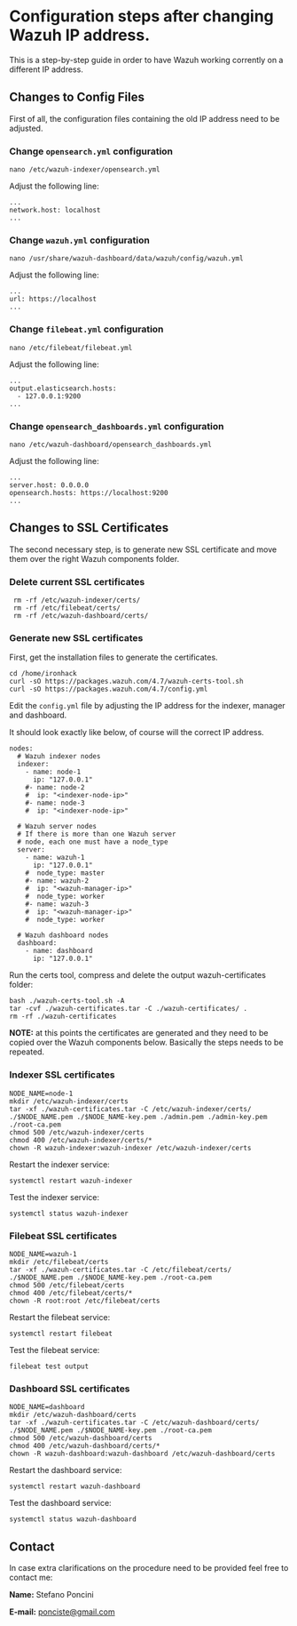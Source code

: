 # Configuration steps after changing Wazuh IP address.

This is a step-by-step guide in order to have Wazuh working corrently on a different IP address.

## Changes to Config Files

First of all, the configuration files containing the old IP address need to be adjusted.

### Change `opensearch.yml` configuration

```console
nano /etc/wazuh-indexer/opensearch.yml
```

Adjust the following line: 

```console
...
network.host: localhost
...
```

### Change `wazuh.yml` configuration

```console
nano /usr/share/wazuh-dashboard/data/wazuh/config/wazuh.yml
```

Adjust the following line: 

```console
...
url: https://localhost
...
```

### Change `filebeat.yml` configuration

```console
nano /etc/filebeat/filebeat.yml
```

Adjust the following line: 

```console
...
output.elasticsearch.hosts:
  - 127.0.0.1:9200
...
```

### Change `opensearch_dashboards.yml` configuration

```console
nano /etc/wazuh-dashboard/opensearch_dashboards.yml
```

Adjust the following line: 

```console
...
server.host: 0.0.0.0
opensearch.hosts: https://localhost:9200
...
```

## Changes to SSL Certificates

The second necessary step, is to generate new SSL certificate and move them over the right Wazuh components folder.

### Delete current SSL certificates

```console
 rm -rf /etc/wazuh-indexer/certs/
 rm -rf /etc/filebeat/certs/
 rm -rf /etc/wazuh-dashboard/certs/
```

### Generate new SSL certificates

First, get the installation files to generate the certificates.

```console
cd /home/ironhack
curl -sO https://packages.wazuh.com/4.7/wazuh-certs-tool.sh
curl -sO https://packages.wazuh.com/4.7/config.yml
```

Edit the `config.yml` file by adjusting the IP address for the indexer, manager and dashboard.

It should look exactly like below, of course will the correct IP address.

```console
nodes:
  # Wazuh indexer nodes
  indexer:
    - name: node-1
      ip: "127.0.0.1"
    #- name: node-2
    #  ip: "<indexer-node-ip>"
    #- name: node-3
    #  ip: "<indexer-node-ip>"

  # Wazuh server nodes
  # If there is more than one Wazuh server
  # node, each one must have a node_type
  server:
    - name: wazuh-1
      ip: "127.0.0.1"
    #  node_type: master
    #- name: wazuh-2
    #  ip: "<wazuh-manager-ip>"
    #  node_type: worker
    #- name: wazuh-3
    #  ip: "<wazuh-manager-ip>"
    #  node_type: worker

  # Wazuh dashboard nodes
  dashboard:
    - name: dashboard
      ip: "127.0.0.1"
```

Run the certs tool, compress and delete the output wazuh-certificates folder:

```console
bash ./wazuh-certs-tool.sh -A
tar -cvf ./wazuh-certificates.tar -C ./wazuh-certificates/ .
rm -rf ./wazuh-certificates
```

**NOTE:** at this points the certificates are generated and they need to be copied over the Wazuh components below. Basically the steps needs to be repeated.

### Indexer SSL certificates

```console
NODE_NAME=node-1
mkdir /etc/wazuh-indexer/certs
tar -xf ./wazuh-certificates.tar -C /etc/wazuh-indexer/certs/ ./$NODE_NAME.pem ./$NODE_NAME-key.pem ./admin.pem ./admin-key.pem ./root-ca.pem
chmod 500 /etc/wazuh-indexer/certs
chmod 400 /etc/wazuh-indexer/certs/*
chown -R wazuh-indexer:wazuh-indexer /etc/wazuh-indexer/certs
```

Restart the indexer service:

```console
systemctl restart wazuh-indexer
```

Test the indexer service:

```console
systemctl status wazuh-indexer
```

### Filebeat SSL certificates

```console
NODE_NAME=wazuh-1
mkdir /etc/filebeat/certs
tar -xf ./wazuh-certificates.tar -C /etc/filebeat/certs/ ./$NODE_NAME.pem ./$NODE_NAME-key.pem ./root-ca.pem
chmod 500 /etc/filebeat/certs
chmod 400 /etc/filebeat/certs/*
chown -R root:root /etc/filebeat/certs
```

Restart the filebeat service:

```console
systemctl restart filebeat
```

Test the filebeat service:

```console
filebeat test output
```

### Dashboard SSL certificates

```console
NODE_NAME=dashboard
mkdir /etc/wazuh-dashboard/certs
tar -xf ./wazuh-certificates.tar -C /etc/wazuh-dashboard/certs/ ./$NODE_NAME.pem ./$NODE_NAME-key.pem ./root-ca.pem
chmod 500 /etc/wazuh-dashboard/certs
chmod 400 /etc/wazuh-dashboard/certs/*
chown -R wazuh-dashboard:wazuh-dashboard /etc/wazuh-dashboard/certs
```

Restart the dashboard service:

```console
systemctl restart wazuh-dashboard
```

Test the dashboard service:

```console
systemctl status wazuh-dashboard
```

## Contact

In case extra clarifications on the procedure need to be provided feel free to contact me:

**Name:** Stefano Poncini

**E-mail:** ponciste@gmail.com 
